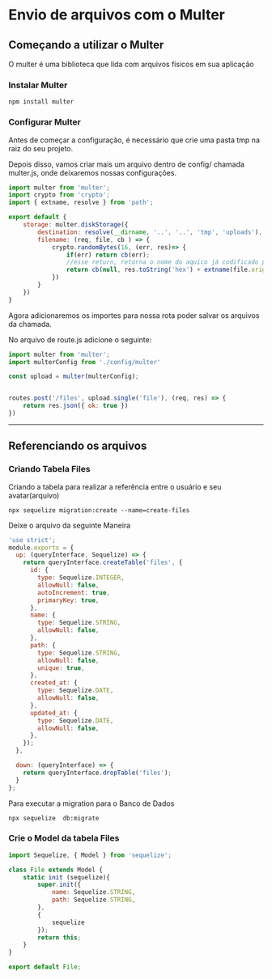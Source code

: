 # Envio de arquivos com o Multer

## Começando a utilizar o Multer

O multer é uma biblioteca que lida com arquivos físicos em sua aplicação 

### Instalar Multer

```
npm install multer
```

### Configurar Multer

Antes de começar a configuração, é necessário que crie uma pasta tmp na raiz do seu projeto. 

Depois disso, vamos criar mais um arquivo dentro de config/ chamada multer.js, onde deixaremos nossas configurações. 

```js
import multer from 'multer';
import crypto from 'crypto';
import { extname, resolve } from 'path';

export default {
    storage: multer.diskStorage({
        destination: resolve(__dirname, '..', '..', 'tmp', 'uploads'), //local onde será armazenado o arquivo
        filename: (req, file, cb ) => {
            crypto.randomBytes(16, (err, res)=> {
                if(err) return cb(err);
                //esse return, retorna o nome do aquico já codificado para hexa.extenção
                return cb(null, res.toString('hex') + extname(file.originalname));
            })
        }
    })
}
```

Agora adicionaremos os importes para nossa rota poder salvar os arquivos da chamada.

No arquivo de route.js adicione o seguinte:

```js
import multer from 'multer';
import multerConfig from './config/multer'

const upload = multer(multerConfig);


routes.post('/files', upload.single('file'), (req, res) => {
    return res.json({ ok: true })
})
```

---

## Referenciando os arquivos

### Criando Tabela Files

Criando a tabela para realizar a referência entre o usuário e seu avatar(arquivo)

```
npx sequelize migration:create --name=create-files
```

Deixe o arquivo da seguinte Maneira

```js
'use strict';
module.exports = {
  up: (queryInterface, Sequelize) => {
    return queryInterface.createTable('files', { 
      id: {
        type: Sequelize.INTEGER,
        allowNull: false,
        autoIncrement: true,
        primaryKey: true,
      },
      name: {
        type: Sequelize.STRING,
        allowNull: false,
      },
      path: {
        type: Sequelize.STRING,
        allowNull: false,
        unique: true,
      },
      created_at: {
        type: Sequelize.DATE,
        allowNull: false,
      },
      updated_at: {
        type: Sequelize.DATE,
        allowNull: false,
      },
    });
  },

  down: (queryInterface) => {
    return queryInterface.dropTable('files');
  }
};

```

Para executar a migration para o Banco de Dados

```
npx sequelize  db:migrate
```

### Crie o Model da tabela Files

```js
import Sequelize, { Model } from 'sequelize';

class File extends Model {
    static init (sequelize){
        super.init({
            name: Sequelize.STRING,
            path: Sequelize.STRING,
        },
        {
            sequelize
        });
        return this;
    }
}

export default File;
```

